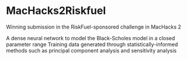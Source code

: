 # MacHacks2Riskfuel
Winning submission in the RiskFuel-sponsored challenge in MacHacks 2


A dense neural network to model the Black-Scholes model in a closed parameter range
Training data generated through statistically-informed methods such as principal component analysis and sensitivity analysis
